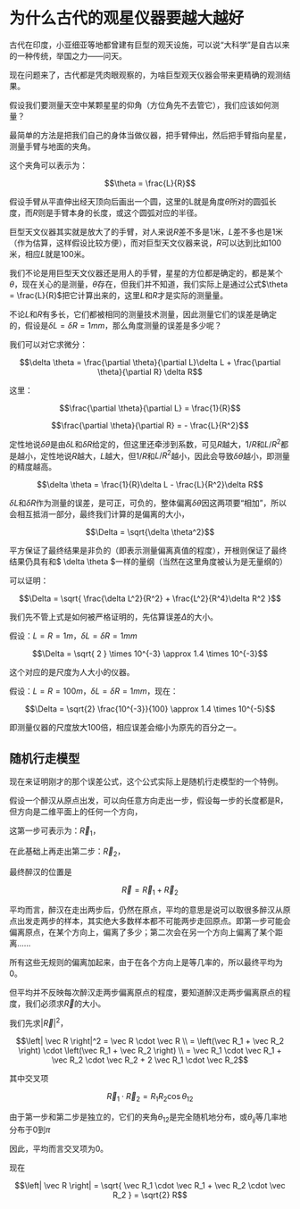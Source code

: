 # 为什么古代的观星仪器要越大越好

古代在印度，小亚细亚等地都曾建有巨型的观天设施，可以说“大科学”是自古以来的一种传统，举国之力——问天。

现在问题来了，古代都是凭肉眼观察的，为啥巨型观天仪器会带来更精确的观测结果。

假设我们要测量天空中某颗星星的仰角（方位角先不去管它），我们应该如何测量？

最简单的方法是把我们自己的身体当做仪器，把手臂伸出，然后把手臂指向星星，测量手臂与地面的夹角。

这个夹角可以表示为：

$$\theta = \frac{L}{R}$$

假设手臂从平直伸出经天顶向后画出一个圆，这里的L就是角度$\theta$所对的圆弧长度，而$R$则是手臂本身的长度，或这个圆弧对应的半径。

巨型天文仪器其实就是放大了的手臂，对人来说$R$差不多是1米，$L$差不多也是1米（作为估算，这样假设比较方便），而对巨型天文仪器来说，$R$可以达到比如100米，相应$L$就是100米。

我们不论是用巨型天文仪器还是用人的手臂，星星的方位都是确定的，都是某个$\theta$，现在关心的是测量，$\theta$存在，但我们并不知道，我们实际上是通过公式$\theta = \frac{L}{R}$把它计算出来的，这里$L$和$R$才是实际的测量量。

不论$L$和$R$有多长，它们都被相同的测量技术测量，因此测量它们的误差是确定的，假设是$\delta L = \delta R = 1mm$，那么角度测量的误差是多少呢？

我们可以对它求微分：

$$\delta \theta = \frac{\partial \theta}{\partial L}\delta L + \frac{\partial \theta}{\partial R} \delta R$$

这里：

$$\frac{\partial \theta}{\partial L} = \frac{1}{R}$$

$$\frac{\partial \theta}{\partial R} = - \frac{L}{R^2}$$

定性地说$\delta \theta$是由$\delta L$和$\delta R$给定的，但这里还牵涉到系数，可见$R$越大，$1/R$和$L/R^2$都是越小，定性地说$R$越大，$L$越大，但$1/R$和$L/R^2$越小，因此会导致$\delta \theta$越小，即测量的精度越高。

$$\delta \theta = \frac{1}{R}\delta L - \frac{L}{R^2}\delta R$$

$\delta L$和$\delta R$作为测量的误差，是可正，可负的，整体偏离$\delta \theta$因这两项要“相加”，所以会相互抵消一部分，最终我们计算的是偏离的大小，

$$\Delta = \sqrt{\delta \theta^2}$$

平方保证了最终结果是非负的（即表示测量偏离真值的程度），开根则保证了最终结果仍具有和$ \delta \theta $一样的量纲（当然在这里角度被认为是无量纲的）

可以证明：

$$\Delta = \sqrt{ \frac{\delta L^2}{R^2} + \frac{L^2}{R^4}\delta R^2 }$$

我们先不管上式是如何被严格证明的，先估算误差$\Delta$的大小。

假设：$L = R = 1m$，$\delta L = \delta R = 1mm$

$$\Delta = \sqrt{  2  } \times 10^{-3} \approx 1.4 \times 10^{-3}$$

这个对应的是尺度为人大小的仪器。

假设：$L = R = 100 m$，$\delta L = \delta R = 1mm$，现在：

$$\Delta = \sqrt{2} \frac{10^{-3}}{100} \approx 1.4 \times 10^{-5}$$

即测量仪器的尺度放大100倍，相应误差会缩小为原先的百分之一。

## 随机行走模型

现在来证明刚才的那个误差公式，这个公式实际上是随机行走模型的一个特例。

假设一个醉汉从原点出发，可以向任意方向走出一步，假设每一步的长度都是R，但方向是二维平面上的任何一个方向，

这第一步可表示为：$\vec R_1$，

在此基础上再走出第二步：$\vec R_2$，

最终醉汉的位置是

$$\vec R = \vec R_1 + \vec R_2$$

平均而言，醉汉在走出两步后，仍然在原点，平均的意思是说可以取很多醉汉从原点出发走两步的样本，其实绝大多数样本都不可能两步走回原点。即第一步可能会偏离原点，在某个方向上，偏离了多少；第二次会在另一个方向上偏离了某个距离……

所有这些无规则的偏离加起来，由于在各个方向上是等几率的，所以最终平均为0。

但平均并不反映每次醉汉走两步偏离原点的程度，要知道醉汉走两步偏离原点的程度，我们必须求$\vec R$的大小。

我们先求$\left| \vec R \right|^2$，

$$\left| \vec R \right|^2 = \vec R \cdot \vec R \\ = \left(\vec R_1 + \vec R_2  \right) \cdot \left(\vec R_1 + \vec R_2  \right) \\ = \vec R_1 \cdot \vec R_1 +  \vec R_2 \cdot \vec R_2  + 2 \vec R_1 \cdot \vec R_2$$

其中交叉项

$$\vec R_1 \cdot \vec R_2 = R_1 R_2 \cos \theta_{12}$$


由于第一步和第二步是独立的，它们的夹角$\theta_{12}$是完全随机地分布，或$\theta_{ij}$等几率地分布于0到$\pi$

因此，平均而言交叉项为0。

现在

$$\left| \vec R \right| = \sqrt{ \vec R_1 \cdot \vec R_1 + \vec R_2 \cdot \vec R_2 } =  \sqrt{2} R$$
